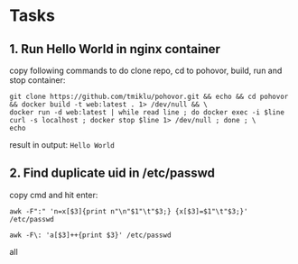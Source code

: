 # Tasks 

## 1. Run Hello World in nginx container 

copy following commands to do clone repo, cd to pohovor, build, run and stop container: 
```
git clone https://github.com/tmiklu/pohovor.git && echo && cd pohovor && docker build -t web:latest . 1> /dev/null && \
docker run -d web:latest | while read line ; do docker exec -i $line curl -s localhost ; docker stop $line 1> /dev/null ; done ; \
echo
```

result in output: 
`Hello World` 

## 2. Find duplicate uid in /etc/passwd 

copy cmd and hit enter: 

`awk -F":" 'n=x[$3]{print n"\n"$1"\t"$3;} {x[$3]=$1"\t"$3;}' /etc/passwd` 

`awk -F\: 'a[$3]++{print $3}' /etc/passwd`

all
